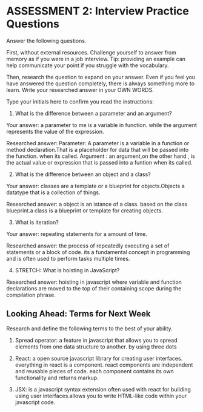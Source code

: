 # ASSESSMENT 2: Interview Practice Questions

Answer the following questions.

First, without external resources. Challenge yourself to answer from memory as if you were in a job interview. Tip: providing an example can help communicate your point if you struggle with the vocabulary.

Then, research the question to expand on your answer. Even if you feel you have answered the question completely, there is always something more to learn. Write your researched answer in your OWN WORDS.

Type your initials here to confirm you read the instructions:

1. What is the difference between a parameter and an argument?

Your answer: a parameter to me is a variable in function. while the argument represents the value of the expression.

Researched answer: Parameter: A parameter is a variable in a function or method declaration.That is a placeholder for data that will be passed into the function. when its called. Argument : an argument,on the other hand , is the actual value or expression that is passed into a funtion when its called. 

2. What is the difference between an object and a class?

Your answer: classes are a template or a blueprint for objects.Objects a datatype that is a collection of things.

Researched answer: a object is an istance of a class. based on the class blueprint.a class  is a blueprint or template for creating objects.

3. What is iteration?

Your answer: repeating statements for a amount of time.

Researched answer: the process of repeatedly executing a set of statements or a block of code. its a fundamental concept in programming and is often used to perform tasks multiple times.

4. STRETCH: What is hoisting in JavaScript?

Researched answer: hoisting in javascript where variable and function declarations are moved to the top of their containing scope during the compilation phrase.

## Looking Ahead: Terms for Next Week

Research and define the following terms to the best of your ability.

1. Spread operator: a feature in javascript that allows you to spread elements from one data structure to another. by using three dots

2. React: a open source javascript library for creating user interfaces. everything in react is a component. react components are independent and reusable pieces of code. each component contains its own functionality and returns markup.

3. JSX: is a javascript syntax extension often used with react for  building using user interfaces.allows you to write HTML-like code within your javascript code.
